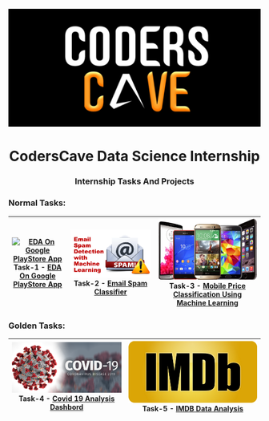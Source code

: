 ![logo](https://github.com/TejasPosupo/images/blob/main/coders.jpg)
<h1 align="center">CodersCave Data Science Internship</h1>
<h3 align="center">Internship Tasks And Projects</h3>
<h3 align="left">Normal Tasks:</h3>

| <a href="https://github.com/TejasPosupo/CodersCave_Data_Science_Internship/blob/CodersCave_Data_Science_Internship/EDA%20on%20Google%20Play%20Store%20App%20Dataset/EDA%20On%20GoogleStore%20App%20Analysis.ipynb" traget="blank"><img src="https://user-images.githubusercontent.com/44115595/72658488-4df4c600-3977-11ea-8fc7-263d2884c4e7.png" alt="EDA On Google PlayStore App"></a> <br> Task-1 - [EDA On Google PlayStore App](https://github.com/TejasPosupo/CodersCave_Data_Science_Internship/blob/CodersCave_Data_Science_Internship/EDA%20on%20Google%20Play%20Store%20App%20Dataset/EDA%20On%20GoogleStore%20App%20Analysis.ipynb) | <a href="https://github.com/TejasPosupo/CodersCave_Data_Science_Internship/blob/CodersCave_Data_Science_Internship/Email%20Spam%20Classifier/Spam_Detection.ipynb" traget="blank"><img src="https://github.com/TejasPosupo/images/blob/main/Untitled-46.png" alt="Email Spam Classifier"></a> <br> Task-2 - [Email Spam Classifier](https://github.com/TejasPosupo/CodersCave_Data_Science_Internship/blob/CodersCave_Data_Science_Internship/Email%20Spam%20Classifier/Spam_Detection.ipynb) | <a href="https://github.com/TejasPosupo/CodersCave_Data_Science_Internship/tree/CodersCave_Data_Science_Internship/Mobile%20Price%20Classification%20Using%20Machine%20learning" traget="blank"><img src="https://github.com/TejasPosupo/images/blob/main/PngItem_1097322.png" alt="4K Mountains Wallpaper"></a> <br> Task-3 - [Mobile Price Classification Using Machine Learning](https://github.com/TejasPosupo/CodersCave_Data_Science_Internship/tree/CodersCave_Data_Science_Internship/Mobile%20Price%20Classification%20Using%20Machine%20learning) |
| --- | --- | --- |



<h3 align="left">Golden Tasks:</h3>

| <a href="https://github.com/TejasPosupo/CodersCave_Data_Science_Internship/tree/CodersCave_Data_Science_Internship/Covid%2019%20Analysis"><img src="https://github.com/TejasPosupo/images/blob/main/covid-19-image.png" alt="4K Mountains Wallpaper"></a> <br> Task-4 - [Covid 19 Analysis Dashbord](https://github.com/TejasPosupo/CodersCave_Data_Science_Internship/tree/CodersCave_Data_Science_Internship/Covid%2019%20Analysis) | <a href="https://github.com/TejasPosupo/CodersCave_Data_Science_Internship/tree/CodersCave_Data_Science_Internship/IMDB%20Data%20Analysis"><img src="https://github.com/TejasPosupo/images/blob/main/1-NDQR0S6ZkD4Hb1h1QIUdFQ.png" alt="4K Mountains Wallpaper"></a> <br> Task-5 - [IMDB Data Analysis](https://github.com/TejasPosupo/CodersCave_Data_Science_Internship/tree/CodersCave_Data_Science_Internship/IMDB%20Data%20Analysis) |
| --- | --- |

